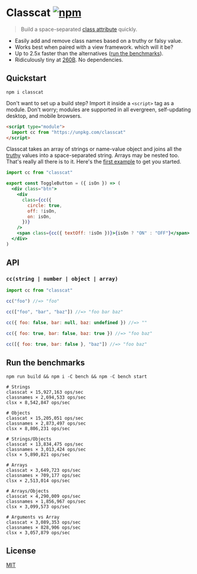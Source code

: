 # Classcat [![npm](https://img.shields.io/npm/v/classcat.svg?label=&color=0080FF)](https://github.com/jorgebucaran/classcat/releases/latest)

> Build a space-separated [class attribute](https://developer.mozilla.org/en-US/docs/Web/HTML/Global_attributes/class) quickly.

- Easily add and remove class names based on a truthy or falsy value.
- Works best when paired with a view framework. which will it be?
- Up to 2.5x faster than the alternatives ([run the benchmarks](#run-the-benchmarks)).
- Ridiculously tiny at [260B](http://bundlephobia.com/result?p=classcat). No dependencies.

## Quickstart

```console
npm i classcat
```

Don't want to set up a build step? Import it inside a `<script>` tag as a module. Don't worry; modules are supported in all evergreen, self-updating desktop, and mobile browsers.

```html
<script type="module">
  import cc from "https://unpkg.com/classcat"
</script>
```

Classcat takes an array of strings or name-value object and joins all the [truthy](https://developer.mozilla.org/en-US/docs/Glossary/Truthy) values into a space-separated string. Arrays may be nested too. That's really all there is to it. Here's the [first example](https://codepen.io/jorgebucaran/pen/NYgLwG?editors=0010) to get you started.

```jsx
import cc from "classcat"

export const ToggleButton = ({ isOn }) => (
  <div class="btn">
    <div
      class={cc({
        circle: true,
        off: !isOn,
        on: isOn,
      })}
    />
    <span class={cc({ textOff: !isOn })}>{isOn ? "ON" : "OFF"}</span>
  </div>
)
```

## API

### `cc(string | number | object | array)`

```js
import cc from "classcat"

cc("foo") //=> "foo"

cc(["foo", "bar", "baz"]) //=> "foo bar baz"

cc({ foo: false, bar: null, baz: undefined }) //=> ""

cc({ foo: true, bar: false, baz: true }) //=> "foo baz"

cc([{ foo: true, bar: false }, "baz"]) //=> "foo baz"
```

## Run the benchmarks

```console
npm run build && npm i -C bench && npm -C bench start
```

```console
# Strings
classcat × 15,927,163 ops/sec
classnames × 2,694,533 ops/sec
clsx × 8,542,847 ops/sec

# Objects
classcat × 15,205,051 ops/sec
classnames × 2,873,497 ops/sec
clsx × 8,806,231 ops/sec

# Strings/Objects
classcat × 13,834,475 ops/sec
classnames × 3,013,424 ops/sec
clsx × 5,890,821 ops/sec

# Arrays
classcat × 3,649,723 ops/sec
classnames × 709,177 ops/sec
clsx × 2,513,014 ops/sec

# Arrays/Objects
classcat × 4,290,009 ops/sec
classnames × 1,856,967 ops/sec
clsx × 3,099,573 ops/sec

# Arguments vs Array
classcat × 3,089,353 ops/sec
classnames × 828,906 ops/sec
clsx × 3,057,879 ops/sec
```

## License

[MIT](LICENSE.md)
